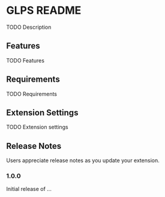 # GLPS README

TODO Description

## Features

TODO Features

## Requirements

TODO Requirements

## Extension Settings

TODO Extension settings

## Release Notes

Users appreciate release notes as you update your extension.

### 1.0.0

Initial release of ...

